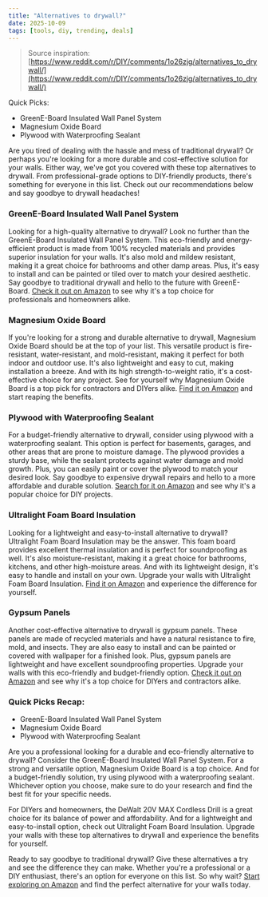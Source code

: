 ```yaml
---
title: "Alternatives to drywall?"
date: 2025-10-09
tags: [tools, diy, trending, deals]
---
```


> Source inspiration: [https://www.reddit.com/r/DIY/comments/1o26zjg/alternatives_to_drywall/](https://www.reddit.com/r/DIY/comments/1o26zjg/alternatives_to_drywall/)

Quick Picks:
- GreenE-Board Insulated Wall Panel System
- Magnesium Oxide Board
- Plywood with Waterproofing Sealant

Are you tired of dealing with the hassle and mess of traditional drywall? Or perhaps you're looking for a more durable and cost-effective solution for your walls. Either way, we've got you covered with these top alternatives to drywall. From professional-grade options to DIY-friendly products, there's something for everyone in this list. Check out our recommendations below and say goodbye to drywall headaches!

### GreenE-Board Insulated Wall Panel System

Looking for a high-quality alternative to drywall? Look no further than the GreenE-Board Insulated Wall Panel System. This eco-friendly and energy-efficient product is made from 100% recycled materials and provides superior insulation for your walls. It's also mold and mildew resistant, making it a great choice for bathrooms and other damp areas. Plus, it's easy to install and can be painted or tiled over to match your desired aesthetic. Say goodbye to traditional drywall and hello to the future with GreenE-Board. [Check it out on Amazon](https://www.amazon.com/s?k=GreenE-Board%20Insulated%20Wall%20Panel%20System&tag=practo-20) to see why it's a top choice for professionals and homeowners alike.

### Magnesium Oxide Board

If you're looking for a strong and durable alternative to drywall, Magnesium Oxide Board should be at the top of your list. This versatile product is fire-resistant, water-resistant, and mold-resistant, making it perfect for both indoor and outdoor use. It's also lightweight and easy to cut, making installation a breeze. And with its high strength-to-weight ratio, it's a cost-effective choice for any project. See for yourself why Magnesium Oxide Board is a top pick for contractors and DIYers alike. [Find it on Amazon](https://www.amazon.com/s?k=Magnesium%20Oxide%20Board&tag=practo-20) and start reaping the benefits.

### Plywood with Waterproofing Sealant

For a budget-friendly alternative to drywall, consider using plywood with a waterproofing sealant. This option is perfect for basements, garages, and other areas that are prone to moisture damage. The plywood provides a sturdy base, while the sealant protects against water damage and mold growth. Plus, you can easily paint or cover the plywood to match your desired look. Say goodbye to expensive drywall repairs and hello to a more affordable and durable solution. [Search for it on Amazon](https://www.amazon.com/s?k=Plywood%20with%20Waterproofing%20Sealant&tag=practo-20) and see why it's a popular choice for DIY projects.

### Ultralight Foam Board Insulation

Looking for a lightweight and easy-to-install alternative to drywall? Ultralight Foam Board Insulation may be the answer. This foam board provides excellent thermal insulation and is perfect for soundproofing as well. It's also moisture-resistant, making it a great choice for bathrooms, kitchens, and other high-moisture areas. And with its lightweight design, it's easy to handle and install on your own. Upgrade your walls with Ultralight Foam Board Insulation. [Find it on Amazon](https://www.amazon.com/s?k=Ultralight%20Foam%20Board%20Insulation&tag=practo-20) and experience the difference for yourself.

### Gypsum Panels

Another cost-effective alternative to drywall is gypsum panels. These panels are made of recycled materials and have a natural resistance to fire, mold, and insects. They are also easy to install and can be painted or covered with wallpaper for a finished look. Plus, gypsum panels are lightweight and have excellent soundproofing properties. Upgrade your walls with this eco-friendly and budget-friendly option. [Check it out on Amazon](https://www.amazon.com/s?k=Gypsum%20Panels&tag=practo-20) and see why it's a top choice for DIYers and contractors alike.

### Quick Picks Recap:

- GreenE-Board Insulated Wall Panel System
- Magnesium Oxide Board
- Plywood with Waterproofing Sealant

Are you a professional looking for a durable and eco-friendly alternative to drywall? Consider the GreenE-Board Insulated Wall Panel System. For a strong and versatile option, Magnesium Oxide Board is a top choice. And for a budget-friendly solution, try using plywood with a waterproofing sealant. Whichever option you choose, make sure to do your research and find the best fit for your specific needs.

For DIYers and homeowners, the DeWalt 20V MAX Cordless Drill is a great choice for its balance of power and affordability. And for a lightweight and easy-to-install option, check out Ultralight Foam Board Insulation. Upgrade your walls with these top alternatives to drywall and experience the benefits for yourself.

Ready to say goodbye to traditional drywall? Give these alternatives a try and see the difference they can make. Whether you're a professional or a DIY enthusiast, there's an option for everyone on this list. So why wait? [Start exploring on Amazon](https://www.amazon.com/s?k=Alternatives%20to%20drywall&tag=practo-20) and find the perfect alternative for your walls today.
